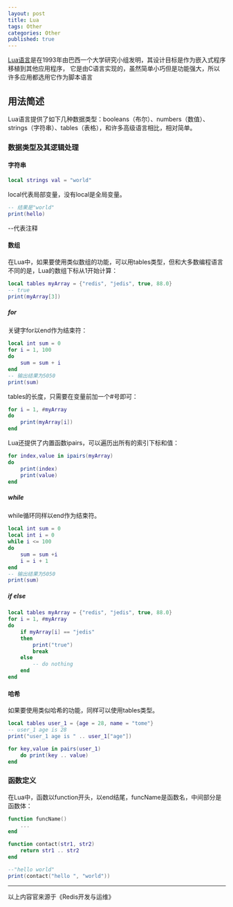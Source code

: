 ```yaml
---
layout: post
title: Lua
tags: Other
categories: Other
published: true
---
```


[Lua语言](http://www.lua.org)是在1993年由巴西一个大学研究小组发明，其设计目标是作为嵌入式程序移植到其他应用程序，
它是由C语言实现的，虽然简单小巧但是功能强大，所以许多应用都选用它作为脚本语言

## 用法简述

Lua语言提供了如下几种数据类型：booleans（布尔）、numbers（数值）、strings（字符串）、tables（表格），和许多高级语言相比，相对简单。

### 数据类型及其逻辑处理

#### 字符串

```lua
local strings val = "world"
```

local代表局部变量，没有local是全局变量。

```lua
-- 结果是"world"
print(hello)
```

--代表注释

#### 数组

在Lua中，如果要使用类似数组的功能，可以用tables类型，但和大多数编程语言不同的是，Lua的数组下标从1开始计算：

```lua
local tables myArray = {"redis", "jedis", true, 88.0}
-- true
print(myArray[3])
```

##### for

关键字for以end作为结束符：

```lua
local int sum = 0
for i = 1, 100
do
	sum = sum + i
end
-- 输出结果为5050
print(sum)
```

tables的长度，只需要在变量前加一个#号即可：

```lua
for i = 1, #myArray
do
	print(myArray[i])
end
```

Lua还提供了内置函数ipairs，可以遍历出所有的索引下标和值：

```lua
for index,value in ipairs(myArray)
do
	print(index)
	print(value)
end
```

##### while

while循环同样以end作为结束符。

```lua
local int sum = 0
local int i = 0
while i <= 100
do
	sum = sum +i
	i = i + 1
end
-- 输出结果为5050
print(sum)
```

##### if else

```lua
local tables myArray = {"redis", "jedis", true, 88.0}
for i = 1, #myArray
do
	if myArray[i] == "jedis"
	then
		print("true")
		break
	else
		-- do nothing
	end
end
```

#### 哈希

如果要使用类似哈希的功能，同样可以使用tables类型。

```lua
local tables user_1 = {age = 28, name = "tome"}
-- user_1 age is 28
print("user_1 age is " .. user_1["age"])
```

```lua
for key,value in pairs(user_1)
	do print(key .. value)
end
```

### 函数定义

在Lua中，函数以function开头，以end结尾，funcName是函数名，中间部分是函数体：

```lua
function funcName()
	...
end
```

```lua
function contact(str1, str2)
	return str1 .. str2
end

--"hello world"
print(contact("hello ", "world"))
```

---

以上内容官来源于《Redis开发与运维》